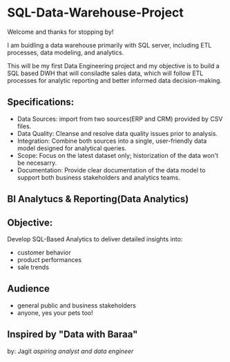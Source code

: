 # SQL-Data-Warehouse-Project
Welcome and thanks for stopping by!

I am buidling a data warehouse primarily with SQL server, including ETL processes, data modeling, and analytics.

This will be my first Data Engineering project and my objective is to build a SQL based DWH that will consiladte sales data, which will follow ETL processes for analytic reporting and better informed data decision-making.

## Specifications:
  - Data Sources: import from two sources(ERP and CRM) provided by CSV files.
  - Data Quality: Cleanse and resolve data quality issues prior to analysis.
  - Integration: Combine both sources into a single, user-friendly data model designed for analytical queries.
  - Scope: Focus on the latest dataset only; historization of the data won't be necesarry.
  - Documentation: Provide clear documentation of the data model to support both business stakeholders and analytics teams.

## BI Analytucs & Reporting(Data Analytics)

## Objective:
Develop SQL-Based Analytics to deliver detailed insights into:
  - customer behavior
  - product performances
  - sale trends

## Audience
  - general public and business stakeholders
  - anyone, yes your pets too!



Inspired by "Data with Baraa"
----------------------------------------------------------------------------------------------
by: Jagit
_aspiring analyst and data engineer_

